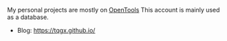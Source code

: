 My personal projects are mostly on [OpenTools](https://github.com/tqgx/OpenTools) This account is mainly used as a database.
- Blog: https://tqgx.github.io/
